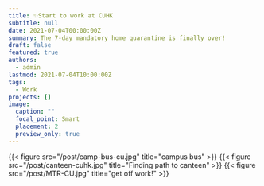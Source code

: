```yaml
---
title: ✨Start to work at CUHK
subtitle: null
date: 2021-07-04T00:00:00Z
summary: The 7-day mandatory home quarantine is finally over!
draft: false
featured: true
authors:
  - admin
lastmod: 2021-07-04T10:00:00Z
tags:
  - Work
projects: []
image:
  caption: ""
  focal_point: Smart
  placement: 2
  preview_only: true
---
```

{{< figure src="/post/camp-bus-cu.jpg" title="campus bus" >}}
{{< figure src="/post/canteen-cuhk.jpg" title="Finding path to canteen" >}}
{{< figure src="/post/MTR-CU.jpg" title="get off work!" >}}


<!-- 
## Overview

Are you David? -->


